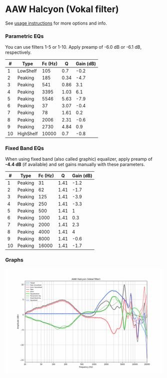 # AAW Halcyon (Vokal filter)
See [usage instructions](https://github.com/jaakkopasanen/AutoEq#usage) for more options and info.

### Parametric EQs
You can use filters 1-5 or 1-10. Apply preamp of -6.0 dB or -6.1 dB, respectively.

|   # | Type      |   Fc (Hz) |    Q |   Gain (dB) |
|-----|-----------|-----------|------|-------------|
|   1 | LowShelf  |       105 | 0.7  |        -0.2 |
|   2 | Peaking   |       185 | 0.34 |        -4.7 |
|   3 | Peaking   |       541 | 0.86 |         3.1 |
|   4 | Peaking   |      3395 | 1.03 |         6.1 |
|   5 | Peaking   |      5546 | 5.63 |        -7.9 |
|   6 | Peaking   |        37 | 3.07 |        -0.4 |
|   7 | Peaking   |        78 | 1.61 |         0.2 |
|   8 | Peaking   |      2006 | 2.31 |        -0.6 |
|   9 | Peaking   |      2730 | 4.84 |         0.9 |
|  10 | HighShelf |     10000 | 0.7  |        -0.8 |

### Fixed Band EQs
When using fixed band (also called graphic) equalizer, apply preamp of **-4.4 dB** (if available) and set gains manually with these parameters.

|   # | Type    |   Fc (Hz) |    Q |   Gain (dB) |
|-----|---------|-----------|------|-------------|
|   1 | Peaking |        31 | 1.41 |        -1.2 |
|   2 | Peaking |        62 | 1.41 |        -1.7 |
|   3 | Peaking |       125 | 1.41 |        -3.9 |
|   4 | Peaking |       250 | 1.41 |        -3.3 |
|   5 | Peaking |       500 | 1.41 |         1   |
|   6 | Peaking |      1000 | 1.41 |         0.3 |
|   7 | Peaking |      2000 | 1.41 |         2.3 |
|   8 | Peaking |      4000 | 1.41 |         4   |
|   9 | Peaking |      8000 | 1.41 |        -0.6 |
|  10 | Peaking |     16000 | 1.41 |        -1.7 |

### Graphs
![](./AAW%20Halcyon%20(Vokal%20filter).png)
